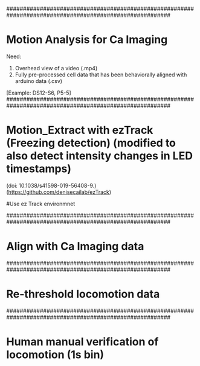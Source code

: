 #########################################################################################################
# Motion Analysis for Ca Imaging 

Need:
1. Overhead view of a video (.mp4)
2. Fully pre-processed cell data that has been behaviorally aligned with arduino data (.csv)

[Example:  DS12-S6, P5-5]
#########################################################################################################
# Motion_Extract with ezTrack (Freezing detection) (modified to also detect intensity changes in LED timestamps)
(doi: 10.1038/s41598-019-56408-9.)
(https://github.com/denisecailab/ezTrack)

#Use ez Track environmnet 


#########################################################################################################
# Align with Ca Imaging data



#########################################################################################################
# Re-threshold locomotion data 



#########################################################################################################
# Human manual verification of locomotion (1s bin) 


#
